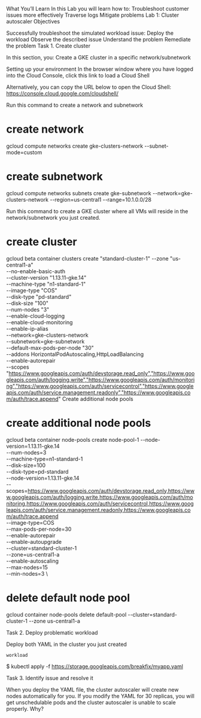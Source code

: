 What You’ll Learn
In this Lab you will learn how to:
Troubleshoot customer issues more effectively
Traverse logs
Mitigate problems
Lab 1: Cluster autoscaler
Objectives

Successfully troubleshoot the simulated workload issue:
Deploy the workload
Observe the described issue
Understand the problem
Remediate the problem
Task 1. Create cluster

In this section, you:
Create a GKE cluster in a specific network/subnetwork

Setting up your environment
In the browser window where you have logged into the Cloud Console, click this link to load a Cloud Shell

Alternatively, you can copy the URL below to open the Cloud Shell:
https://console.cloud.google.com/cloudshell/

Run this command to create a network and subnetwork
# create network
gcloud compute networks create gke-clusters-network --subnet-mode=custom
 
# create subnetwork
gcloud compute networks subnets create gke-subnetwork --network=gke-clusters-network --region=us-central1 --range=10.1.0.0/28

Run this command to create a GKE cluster where all VMs will reside in the network/subnetwork you just created.
# create cluster
gcloud beta container clusters create "standard-cluster-1" --zone "us-central1-a" \
--no-enable-basic-auth \
--cluster-version "1.13.11-gke.14" \
--machine-type "n1-standard-1" \
--image-type "COS" \
--disk-type "pd-standard" \
--disk-size "100" \
--num-nodes "3" \
--enable-cloud-logging \
--enable-cloud-monitoring \
--enable-ip-alias \
--network=gke-clusters-network \
--subnetwork=gke-subnetwork \
--default-max-pods-per-node "30" \
--addons HorizontalPodAutoscaling,HttpLoadBalancing \
--enable-autorepair \
--scopes "https://www.googleapis.com/auth/devstorage.read_only","https://www.googleapis.com/auth/logging.write","https://www.googleapis.com/auth/monitoring","https://www.googleapis.com/auth/servicecontrol","https://www.googleapis.com/auth/service.management.readonly","https://www.googleapis.com/auth/trace.append"
Create additional node pools
# create additional node pools
gcloud beta container node-pools create node-pool-1 --node-version=1.13.11-gke.14 \
--num-nodes=3 \
--machine-type=n1-standard-1 \
--disk-size=100 \
--disk-type=pd-standard \
--node-version=1.13.11-gke.14 \
--scopes=https://www.googleapis.com/auth/devstorage.read_only,https://www.googleapis.com/auth/logging.write,https://www.googleapis.com/auth/monitoring,https://www.googleapis.com/auth/servicecontrol,https://www.googleapis.com/auth/service.management.readonly,https://www.googleapis.com/auth/trace.append \
 --image-type=COS \
 --max-pods-per-node=30 \
 --enable-autorepair \
 --enable-autoupgrade \
 --cluster=standard-cluster-1 \
 --zone=us-central1-a \
 --enable-autoscaling \
 --max-nodes=15 \
 --min-nodes=3 \

# delete default node pool
gcloud container node-pools delete default-pool --cluster=standard-cluster-1 --zone us-central1-a


Task 2. Deploy problematic workload

Deploy both YAML in the cluster you just created

	workload
$ kubectl apply -f https://storage.googleapis.com/breakfix/myapp.yaml

Task 3. Identify issue and resolve it

When you deploy the YAML file, the cluster autoscaler will create new nodes automatically for you. If you modify the YAML for 30 replicas, you will get unschedulable pods and the cluster autoscaler is unable to scale properly. Why?
